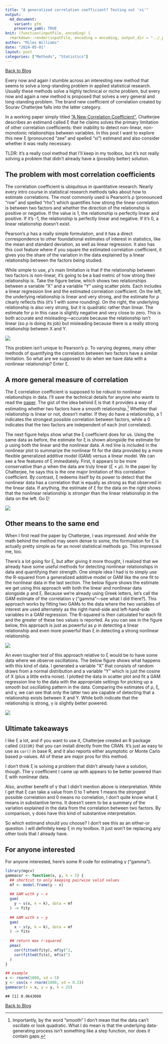 ```yaml
---
title: "A generalized correlation coefficient? Testing out 'xi'"
output:
  md_document:
    variant: gfm
    preserve_yaml: TRUE
knit: (function(inputFile, encoding) {
  rmarkdown::render(inputFile, encoding = encoding, output_dir = "../_posts") })
author: "Miles Williams"
date: "2024-05-01"
layout: post
categories: ["Methods", "Statistics"]
---
```


[Back to Blog](https://milesdwilliams15.github.io/blog/)

Every now and again I stumble across an interesting new method that
seems to solve a long-standing problem in applied statistical research.
Usually these methods solve a highly technical or niche problem, but
every now and again a new method is proposed that solves a very general
and long-standing problem. The brand new coefficient of correlation
created by Sourav Chatterjee falls into the latter category.

In a working paper simply titled [“A New Correlation
Coefficient”](https://arxiv.org/pdf/1909.10140), Chatterjee describes an
estimand called ξ that he claims solves the primary limitation of other
correlation coefficients: their inability to detect non-linear,
non-monotonic relationships between variables. In this post I want to
explore this new ξ (pronounced “zee” and spelled “xi”) estimand and also
consider whether it was really necessary.

TLDR: it’s a really cool method that I’ll keep in my toolbox, but it’s
not really solving a problem that didn’t already have a (possibly
better) solution.

## The problem with most correlation coefficients

The correlation coefficient is ubiquitous in quantitative research.
Nearly every intro course in statistical research methods talks about
how to estimate correlations. The most commonly used is Pearson’s ρ
(pronounced “row” and spelled “rho”) which quantifies how strong the
linear correlation is between two factors and whether the direction of
the relationship is positive or negative. If the value is 1, the
relationship is perfectly linear and positive. If it’s -1, the
relationship is perfectly linear and negative. If it’s 0, a linear
relationship doesn’t exist.

Pearson’s ρ has a really simple formulation, and it has a direct
correspondence to other foundational estimates of interest in
statistics, like the mean and standard deviation, as well as linear
regression. It also has this cool feature where if you square the
estimated correlation coefficient, it gives you the share of the
variation in the data explained by a linear relationship between the
factors being studied.

While simple to use, ρ’s main limitation is that if the relationship
between two factors is non-linear, it’s going to be a bad metric of how
strong their relationship is. Take the figure below, which shows two
relationships between a variable “X” and a variable “Y” using scatter
plots. Each includes a linear regression line and the estimated
correlation coefficient. On the left, the underlying relationship is
linear and very strong, and the estimate for ρ clearly reflects this
(it’s 1 with some rounding). On the right, the underlying relationship
is also very strong, but it is quadratic rather than linear. The
estimate for ρ in this case is slightly negative and very close to zero.
This is both accurate and misleading—accurate because the relationship
isn’t linear (so ρ is doing its job) but misleading because there is a
really strong relationship between X and Y.

![](/assets/images/2024-05-01/unnamed-chunk-2-1.png)<!-- -->

This problem isn’t unique to Pearson’s ρ. To varying degrees, many other
methods of quantifying the correlation between two factors have a
similar limitation. So what are we supposed to do when we have data with
a nonlinear relationship? Enter ξ.

## A more general measure of correlation

The ξ correlation coefficient is supposed to be robust to nonlinear
relationships in data. I’ll save the technical details for anyone who
wants to read the [paper](https://arxiv.org/pdf/1909.10140). The gist of
the idea behind ξ is that it provides a way of estimating whether two
factors have a *smooth* relationship.[^1] Whether that relationship is
linear or not, doesn’t matter. If they do have a relationship, a 1
indicates the strongest possible correlation between factors, while a 0
indicates that the two factors are independent of each (not correlated).

The next figure helps show what the ξ coefficient does for us. Using the
same data as before, the estimate for ξ is shown alongside the estimate
for ρ using both the linear and the nonlinear data. A red line is
included in the nonlinear plot to summarize the nonlinear fit for the
data provided by a more flexible generalized additive model (GAM) versus
a linear model. We can see a few features of ξ immediately. First, it
appears to be more conservative than ρ when the data are truly linear
($\xi < \rho$). In the paper by Chatterjee, he says this is the one
major limitation of this correlation coefficient. By contrast, ξ redeems
itself by its power to detect that the nonlinear data has a correlation
that is equally as strong as that observed in the linear data. If
anything, the estimate of ξ for the data on the right shows that the
nonlinear relationship is *stronger* than the linear relationship in the
data on the left. Go ξ!

![](/assets/images/2024-05-01/unnamed-chunk-3-1.png)<!-- -->

## Other means to the same end

When I first read the paper by Chatterjee, I was impressed. And while
the math behind the method may seem dense to some, the formulation for ξ
is actually pretty simple as far as novel statistical methods go. This
impressed me, too.

There’s a lot going for ξ, but after giving it more thought, I realized
that we already have some useful methods for detecting nonlinear
relationships in data and quantifying their strength. One simple idea I
had is to simply use the R-squared from a generalized additive model or
GAM like the one fit to the nonlinear data in the last section. The
below figure shows the estimate we get using this approach with both the
linear and nonlinear data alongside ρ and ξ. Because we’re already using
Greek letters, let’s call the GAM estimate of the correlation γ
(“gamma”—see what I did there?). This approach works by fitting two GAMs
to the data where the two variables of interest are used alternately as
the right-hand-side and left-hand-side variables in a GAM regression.
The R-squared is then calculated for each fit and the greater of these
two values is reported. As you can see in the figure below, this
approach is just as powerful as ρ in detecting a linear relationship and
even more powerful than ξ in detecting a strong nonlinear relationship.

![](/assets/images/2024-05-01/unnamed-chunk-4-1.png)<!-- -->

An even tougher test of this approach relative to ξ would be to have
some data where we observe oscillations. The below figure shows what
happens with this kind of data. I generated a variable “X” that consists
of random draws from a normal distribution and a variable “Y” which is
just the cosine of X (plus a little extra noise). I plotted the data in
scatter plot and fit a GAM regression line to the data with the
appropriate settings for picking up a smooth but oscillating pattern in
the data. Comparing the estimates of ρ, ξ, and γ, we can see that only
the latter two are capable of detecting that a relationship exists
between X and Y. While both indicate that the relationship is strong, γ
is slightly better powered.

![](/assets/images/2024-05-01/unnamed-chunk-5-1.png)<!-- -->

## Ultimate takeaways

I like ξ a lot, and if you want to use it, Chatterjee created an R
package called `{XICOR}` that you can install directly from the CRAN.
It’s just as easy to use as `cor()` in base R, and it also reports
either asymptotic or Monte Carlo based p-values. All of these are major
pros for this method.

I don’t think ξ is solving a problem that didn’t already have a
solution, though. The γ coefficient I came up with appears to be better
powered than ξ with nonlinear data.

Also, another benefit of γ that I didn’t mention above is
interpretation. While I get that ξ can take a value from 0 to 1 where 1
means the strongest possible correlation and 0 means no correlation, I
don’t quite know what ξ means in substantive terms. It doesn’t seem to
be a summary of the variation explained in the data from the correlation
between two factors. By comparison, γ does have this kind of substantive
interpretation.

So which estimand should you choose? I don’t see this as an either-or
question. I will definitely keep ξ in my toolbox. It just won’t be
replacing any other tools that I already have.

## For anyone interested

For anyone interested, here’s some R code for estimating γ (“gamma”).

``` r
library(mgcv)
gammacor <- function(x, y, k = 5) {
  ## shortcut to only keeping pairwise valid values
  mf <- model.frame(y ~ x)
  
  ## GAM with y ~ x
  gam(
    y ~ s(x, k = k), data = mf
  ) -> fity
  
  ## GAM with x ~ y
  gam(
    x ~ s(y, k = k), data = mf
  ) -> fitx
  
  ## return max r-squared
  pmax(
    cor(fitted(fity), mf$y)^2,
    cor(fitted(fitx), mf$x)^2
  )
}

## example
x <- rnorm(1000, sd = 5)
y <- cos(x + rnorm(1000, sd = 0.2))
gammacor(x = x, y = y, k = 25)
```

    ## [1] 0.9643008

[Back to Blog](https://milesdwilliams15.github.io/blog/)

[^1]: Importantly, by the word “smooth” I don’t mean that the data can’t
    oscillate or look quadratic. What I do mean is that the underlying
    data-generating process isn’t something like a step function, nor
    does it contain gaps.
